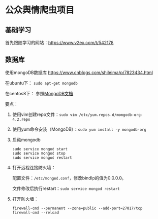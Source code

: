 # 公众舆情爬虫项目
## 基础学习
首先跟随学习的网站：https://www.v2ex.com/t/542178

## 数据库
使用mongoDB数据库
https://www.cnblogs.com/shileima/p/7823434.html

在ubuntu下：
`sudo apt-get mongodb`

在centos8下：
参照[MongoDB文档](https://docs.mongodb.com/manual/tutorial/install-mongodb-enterprise-on-red-hat/)

要点：
1. 使用vim创建repo文件：`sudo vim /etc/yum.repos.d/mongodb-org-4.2.repo`
2. 使用yum命令安装（MongoDB）：`sudo yum install -y mongodb-org`
3. 启动mongodb
    ```
    sudo service mongod start
    sudo service mongod stop
    sudo service mongod restart
    ```
4. 打开远程连接防火墙：

    配置文件：`/etc/mongod.conf`，修改bindIp的值为0.0.0.0。
    
    文件修改后执行restart：`sudo service mongod restart`
5. 打开防火墙：
    ```
    firewall-cmd --permanent --zone=public --add-port=27017/tcp
    firewall-cmd --reload
    ```